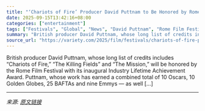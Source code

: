 ```yaml
---
title: "‘Chariots of Fire’ Producer David Puttnam to Be Honored by Rome Film Festival With Industry Lifetime Achievement Award"
date: 2025-09-15T13:42:16+08:00
categories: ["entertainment"]
tags: ["Festivals", "Global", "News", "David Puttnam", "Rome Film Festival"]
summary: "British producer David Puttnam, whose long list of credits includes “Chariots of Fire,&#8221; &#8220;The Killing Fields” and “The Mission,&#8221; will be honored by the Rome Film Festival with its ina"
source_url: "https://variety.com/2025/film/festivals/chariots-of-fire-producer-david-puttnam-rome-film-fest-award-1236519258/"
---
```


British producer David Puttnam, whose long list of credits includes “Chariots of Fire,&#8221; &#8220;The Killing Fields” and “The Mission,&#8221; will be honored by the Rome Film Festival with its inaugural Industry Lifetime Achievement Award. Puttnam, whose work has earned a combined total of 10 Oscars, 10 Golden Globes, 25 BAFTAs and nine Emmys — as well [&#8230;]

---

*来源: [原文链接](https://variety.com/2025/film/festivals/chariots-of-fire-producer-david-puttnam-rome-film-fest-award-1236519258/)*
